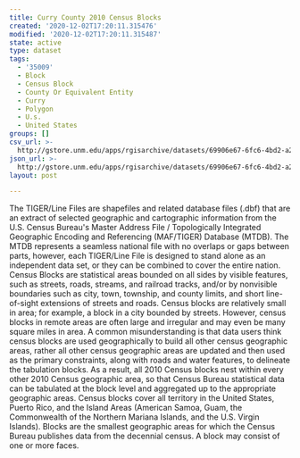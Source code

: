 ```yaml
---
title: Curry County 2010 Census Blocks
created: '2020-12-02T17:20:11.315476'
modified: '2020-12-02T17:20:11.315487'
state: active
type: dataset
tags:
  - '35009'
  - Block
  - Census Block
  - County Or Equivalent Entity
  - Curry
  - Polygon
  - U.s.
  - United States
groups: []
csv_url: >-
  http://gstore.unm.edu/apps/rgisarchive/datasets/69906e67-6fc6-4bd2-a2cb-c52f726591ea/tl_2010_35009_tabblock10.derived.csv
json_url: >-
  http://gstore.unm.edu/apps/rgisarchive/datasets/69906e67-6fc6-4bd2-a2cb-c52f726591ea/tl_2010_35009_tabblock10.derived.json
layout: post

---
```

The TIGER/Line Files are shapefiles and related database files (.dbf) that are an extract of selected geographic and cartographic information from the U.S. Census Bureau's Master Address File / Topologically Integrated Geographic Encoding and Referencing (MAF/TIGER) Database (MTDB).  The MTDB represents a seamless national file with no overlaps or gaps between parts, however, each TIGER/Line File is designed to stand alone as an independent data set, or they can be combined to cover the entire nation.  Census Blocks are statistical areas bounded on all sides by visible features, such as streets, roads, streams, and railroad tracks, and/or by nonvisible boundaries such as city, town, township, and county limits, and short line-of-sight extensions of streets and roads.  Census blocks are relatively small in area; for example, a block in a city bounded by streets.  However, census blocks in remote areas are often large and irregular and may even be many square miles in area.  A common misunderstanding is that data users think census blocks are used geographically to build all other census geographic areas, rather all other census geographic areas are updated and then used as the primary constraints, along with roads and water features, to delineate the tabulation blocks.  As a result, all 2010 Census blocks nest within every other 2010 Census geographic area, so that Census Bureau statistical data can be tabulated at the block level and aggregated up to the appropriate geographic areas.  Census blocks cover all territory in the United States, Puerto Rico, and the Island Areas (American Samoa, Guam, the Commonwealth of the Northern Mariana Islands, and the U.S. Virgin Islands).  Blocks are the smallest geographic areas for which the Census Bureau publishes data from the decennial census.  A block may consist of one or more faces.  

